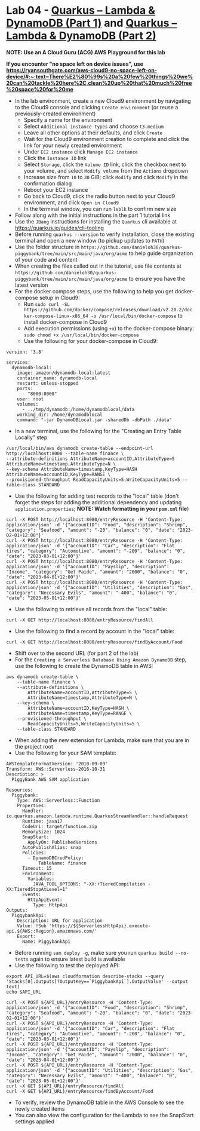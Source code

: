 # Lab 04 - [Quarkus – Lambda & DynamoDB (Part 1)](https://dzone.com/articles/dynamic-data-processing-using-serverless-java-with) and [Quarkus – Lambda & DynamoDB (Part 2)](https://dzone.com/articles/dynamic-data-processing-using-serverless-java-with-1)

**NOTE: Use an A Cloud Guru (ACG) AWS Playground for this lab**

**If you encounter "no space left on device issues", use https://ryansouthgate.com/aws-cloud9-no-space-left-on-device/#:~:text=There%E2%80%99s%20a%20few%20things%20we%20can%20tackle%20here%2C,clean%20up%20that%20much%20free%20space%20for%20me**

* In the lab environment, create a new Cloud9 environment by navigating to the Cloud9 console and clicking `Create environment` (or reuse a previously-created environment)
    - Specify a name for the environment
    - Select `Additional instance types` and choose `t3.medium`
    - Leave all other options at their defaults, and click `Create`
    - Wait for the Cloud9 environment creation to complete and click the link for your newly created environment
    - Under `EC2 instance` click `Manage EC2 instance`
    - Click the `Instance ID` link
    - Select `Storage`, click the `Volume ID` link, click the checkbox next to your volume, and select `Modify volume` from the `Actions` dropdown
    - Increase size from `10` to `30` GiB; click `Modify` and click `Modify` in the confirmation dialog
    - Reboot your EC2 instance
    - Go back to Cloud9, click the radio button next to your Cloud9 environment, and click `Open in Cloud9`
    - In the terminal window, you can run `lsblk` to confirm new size
* Follow along with the initial instructions in the part 1 tutorial link
* Use the `JBang` instructions for installing the `Quarkus` cli available at https://quarkus.io/guides/cli-tooling
* Before running `quarkus --version` to verify installation, close the existing terminal and open a new window (to pickup updates to `PATH`)
* Use the folder structure in `https://github.com/danieloh30/quarkus-piggybank/tree/main/src/main/java/org/acme` to help guide organization of your code and content
* When creating the files called out in the tutorial, use file contents at `https://github.com/danieloh30/quarkus-piggybank/tree/main/src/main/java/org/acme` to ensure you have the latest version
* For the docker compose steps, use the following to help you get docker-compose setup in Cloud9:
    * Run `sudo curl -SL https://github.com/docker/compose/releases/download/v2.20.2/docker-compose-linux-x86_64 -o /usr/local/bin/docker-compose` to install docker-compose in Cloud9
    * Add execution permissions (using `+x`) to the docker-compose binary: `sudo chmod +x /usr/local/bin/docker-compose`
    * Use the following for your docker-compose in Cloud9:

```
version: '3.8'

services:
  dynamodb-local:
    image: amazon/dynamodb-local:latest
    container_name: dynamodb-local
    restart: unless-stopped
    ports:
      - "8000:8000"
    user: root
    volumes:
      - ../tmp/dynamodb:/home/dynamodblocal/data
    working_dir: /home/dynamodblocal
    command: "-jar DynamoDBLocal.jar -sharedDb -dbPath ./data"
```

* In a new terminal, use the following for the "Creating an Entry Table Locally" step

```
/usr/local/bin/aws dynamodb create-table --endpoint-url http://localhost:8000 --table-name finance \
--attribute-definitions AttributeName=accountID,AttributeType=S AttributeName=timestamp,AttributeType=N \
--key-schema AttributeName=timestamp,KeyType=HASH AttributeName=accountID,KeyType=RANGE \
--provisioned-throughput ReadCapacityUnits=5,WriteCapacityUnits=5 --table-class STANDARD
```

* Use the following for adding test records to the "local" table (don't forget the steps for adding the additional dependency and updating `application.properties`; **NOTE: Watch formatting in your `pom.xml` file**)

```
curl -X POST http://localhost:8080/entryResource -H 'Content-Type: application/json' -d '{"accountID": "Food", "description": "Shrimp", "category": "Seafood", "amount": "-20", "balance": "0", "date": "2023-02-01+12:00"}'
curl -X POST http://localhost:8080/entryResource -H 'Content-Type: application/json' -d '{"accountID": "Car", "description": "Flat tires", "category": "Automotive", "amount": "-200", "balance": "0", "date": "2023-03-01+12:00"}'
curl -X POST http://localhost:8080/entryResource -H 'Content-Type: application/json' -d '{"accountID": "Payslip", "description": "Income", "category": "Get Paide", "amount": "2000", "balance": "0", "date": "2023-04-01+12:00"}'
curl -X POST http://localhost:8080/entryResource -H 'Content-Type: application/json' -d '{"accountID": "Utilities", "description": "Gas", "category": "Necessary Evils", "amount": "-400", "balance": "0", "date": "2023-05-01+12:00"}'
```

* Use the following to retrieve all records from the "local" table:

```
curl -X GET http://localhost:8080/entryResource/findAll 
```

* Use the following to find a record by account in the "local" table:

```
curl -X GET http://localhost:8080/entryResource/findByAccount/Food
```

* Shift over to the second URL (for part 2 of the lab)
* For the `Creating a Serverless Database Using Amazon DynamoDB` step, use the following to create the DynamoDB table in AWS:

```
aws dynamodb create-table \
    --table-name finance \
    --attribute-definitions \
        AttributeName=accountID,AttributeType=S \
        AttributeName=timestamp,AttributeType=N \
    --key-schema \
        AttributeName=accountID,KeyType=HASH \
        AttributeName=timestamp,KeyType=RANGE \
    --provisioned-throughput \
        ReadCapacityUnits=5,WriteCapacityUnits=5 \
    --table-class STANDARD
```

* When adding the new extension for Lambda, make sure that you are in the project root
* Use the following for your SAM template:

```
AWSTemplateFormatVersion: '2010-09-09'
Transform: AWS::Serverless-2016-10-31
Description: >
  PiggyBank AWS SAM application

Resources:
  Piggybank:
    Type: AWS::Serverless::Function
    Properties:
      Handler: io.quarkus.amazon.lambda.runtime.QuarkusStreamHandler::handleRequest
      Runtime: java17
      CodeUri: target/function.zip
      MemorySize: 1024
      SnapStart:
        ApplyOn: PublishedVersions
      AutoPublishAlias: snap
      Policies:
        - DynamoDBCrudPolicy:
            TableName: finance
      Timeout: 15
      Environment:
        Variables:
          JAVA_TOOL_OPTIONS: "-XX:+TieredCompilation -XX:TieredStopAtLevel=1"
      Events:
        HttpApiEvent:
          Type: HttpApi
Outputs:
  PiggybankApi:
    Description: URL for application
    Value: !Sub 'https://${ServerlessHttpApi}.execute-api.${AWS::Region}.amazonaws.com/'
    Export:
      Name: PiggybankApi
```

* Before running `sam deploy -g`, make sure you run `quarkus build --no-tests` again to ensure latest build is available
* Use the following to test the deployed API:

```
export API_URL=$(aws cloudformation describe-stacks --query 'Stacks[0].Outputs[?OutputKey==`PiggybankApi`].OutputValue' --output text)
echo $API_URL
```

```
curl -X POST ${API_URL}/entryResource -H 'Content-Type: application/json' -d '{"accountID": "Food", "description": "Shrimp", "category": "Seafood", "amount": "-20", "balance": "0", "date": "2023-02-01+12:00"}'
curl -X POST ${API_URL}/entryResource -H 'Content-Type: application/json' -d '{"accountID": "Car", "description": "Flat tires", "category": "Automotive", "amount": "-200", "balance": "0", "date": "2023-03-01+12:00"}'
curl -X POST ${API_URL}/entryResource -H 'Content-Type: application/json' -d '{"accountID": "Payslip", "description": "Income", "category": "Get Paide", "amount": "2000", "balance": "0", "date": "2023-04-01+12:00"}'
curl -X POST ${API_URL}/entryResource -H 'Content-Type: application/json' -d '{"accountID": "Utilities", "description": "Gas", "category": "Necessary Evils", "amount": "-400", "balance": "0", "date": "2023-05-01+12:00"}'
curl -X GET ${API_URL}/entryResource/findAll
curl -X GET ${API_URL}/entryResource/findByAccount/Food
```

* To verify, review the DynamoDB table in the AWS Console to see the newly created items
* You can also view the configuration for the Lambda to see the SnapStart settings applied
